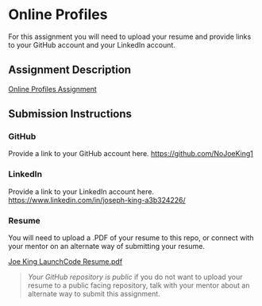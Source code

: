 # Online Profiles
For this assignment you will need to upload your resume and provide links to your GitHub account and your LinkedIn account.

## Assignment Description
[Online Profiles Assignment](https://education.launchcode.org/liftoff/modules/assignments/online-profiles)

## Submission Instructions
 
### GitHub
Provide a link to your GitHub account here.
https://github.com/NoJoeKing1

### LinkedIn
Provide a link to your LinkedIn account here.
https://www.linkedin.com/in/joseph-king-a3b324226/

### Resume
You will need to upload a .PDF of your resume to this repo, or connect with your mentor on an alternate way of submitting your resume.

[Joe King LaunchCode Resume.pdf](https://github.com/NoJoeKing1/liftoff-assignments/files/7927525/Joe.King.LaunchCode.Resume.pdf)

> *Your GitHub repository is public* if you do not want to upload your resume to a public facing repository, talk with your mentor about an alternate way to submit this assignment.

